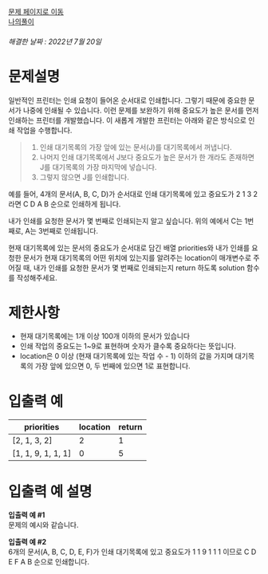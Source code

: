 [문제 페이지로 이동](https://school.programmers.co.kr/learn/courses/30/lessons/42587)   
[나의풀이](https://github.com/HK-An/coding_practice/blob/main/CodingPractice/programmers/src/main/java/kr/hk/lv2/Printer.java)
###### 해결한 날짜 : 2022년 7월 20일
# 문제설명
일반적인 프린터는 인쇄 요청이 들어온 순서대로 인쇄합니다. 그렇기 때문에 중요한 문서가 나중에 인쇄될 수 있습니다. 이런 문제를 보완하기 위해 중요도가 높은 문서를 먼저 인쇄하는 프린터를 개발했습니다. 이 새롭게 개발한 프린터는 아래와 같은 방식으로 인쇄 작업을 수행합니다.

> 1. 인쇄 대기목록의 가장 앞에 있는 문서(J)를 대기목록에서 꺼냅니다.
> 2. 나머지 인쇄 대기목록에서 J보다 중요도가 높은 문서가 한 개라도 존재하면 J를 대기목록의 가장 마지막에 넣습니다.
> 3. 그렇지 않으면 J를 인쇄합니다.

예를 들어, 4개의 문서(A, B, C, D)가 순서대로 인쇄 대기목록에 있고 중요도가 2 1 3 2 라면 C D A B 순으로 인쇄하게 됩니다.

내가 인쇄를 요청한 문서가 몇 번째로 인쇄되는지 알고 싶습니다. 위의 예에서 C는 1번째로, A는 3번째로 인쇄됩니다.

현재 대기목록에 있는 문서의 중요도가 순서대로 담긴 배열 priorities와 내가 인쇄를 요청한 문서가 현재 대기목록의 어떤 위치에 있는지를 알려주는 location이 매개변수로 주어질 때, 내가 인쇄를 요청한 문서가 몇 번째로 인쇄되는지 return 하도록 solution 함수를 작성해주세요.

# 제한사항
- 현재 대기목록에는 1개 이상 100개 이하의 문서가 있습니다
- 인쇄 작업의 중요도는 1~9로 표현하며 숫자가 클수록 중요하다는 뜻입니다.
- location은 0 이상 (현재 대기목록에 있는 작업 수 - 1) 이하의 값을 가지며 대기목록의 가장 앞에 있으면 0, 두 번째에 있으면 1로 표현합니다.



# 입출력 예
|priorities|location|return|
|-|-|-|
|[2, 1, 3, 2]|2|1|
|[1, 1, 9, 1, 1, 1]|0|5|

# 입출력 예 설명
**입출력 예 #1**  
문제의 예시와 같습니다.

**입출력 예 #2**  
6개의 문서(A, B, C, D, E, F)가 인쇄 대기목록에 있고 중요도가 1 1 9 1 1 1 이므로 C D E F A B 순으로 인쇄합니다.
